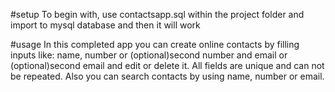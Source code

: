#setup To begin with, use contactsapp.sql within the project folder and import to mysql database and then it will work

#usage In this completed app you can create online contacts by filling inputs like: name, number or (optional)second number and email or (optional)second email and edit or delete it. All fields are unique and can not be repeated. Also you can search contacts by using name, number or email.

